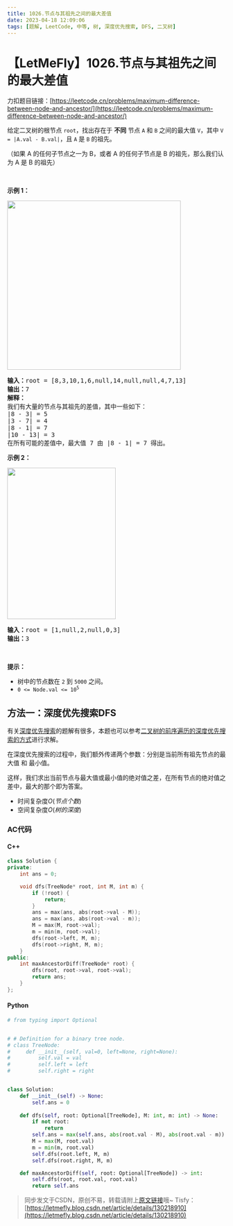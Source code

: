 ```yaml
---
title: 1026.节点与其祖先之间的最大差值
date: 2023-04-18 12:09:06
tags: [题解, LeetCode, 中等, 树, 深度优先搜索, DFS, 二叉树]
---
```


# 【LetMeFly】1026.节点与其祖先之间的最大差值

力扣题目链接：[https://leetcode.cn/problems/maximum-difference-between-node-and-ancestor/](https://leetcode.cn/problems/maximum-difference-between-node-and-ancestor/)

<p>给定二叉树的根节点 <code>root</code>，找出存在于 <strong>不同</strong> 节点 <code>A</code> 和 <code>B</code> 之间的最大值 <code>V</code>，其中 <code>V = |A.val - B.val|</code>，且 <code>A</code> 是 <code>B</code> 的祖先。</p>

<p>（如果 A 的任何子节点之一为 B，或者 A 的任何子节点是 B 的祖先，那么我们认为 A 是 B 的祖先）</p>

<p> </p>

<p><strong>示例 1：</strong></p>

<p><img alt="" src="https://assets.leetcode.com/uploads/2020/11/09/tmp-tree.jpg" style="width: 400px; height: 390px;" /></p>

<pre>
<strong>输入：</strong>root = [8,3,10,1,6,null,14,null,null,4,7,13]
<strong>输出：</strong>7
<strong>解释： </strong>
我们有大量的节点与其祖先的差值，其中一些如下：
|8 - 3| = 5
|3 - 7| = 4
|8 - 1| = 7
|10 - 13| = 3
在所有可能的差值中，最大值 7 由 |8 - 1| = 7 得出。
</pre>

<p><strong>示例 2：</strong></p>
<img alt="" src="https://assets.leetcode.com/uploads/2020/11/09/tmp-tree-1.jpg" style="width: 250px; height: 349px;" />
<pre>
<strong>输入：</strong>root = [1,null,2,null,0,3]
<strong>输出：</strong>3
</pre>

<p> </p>

<p><strong>提示：</strong></p>

<ul>
	<li>树中的节点数在 <code>2</code> 到 <code>5000</code> 之间。</li>
	<li><code>0 <= Node.val <= 10<sup>5</sup></code></li>
</ul>


    
## 方法一：深度优先搜索DFS

有关[深度优先搜索](https://blog.letmefly.xyz/tags/DFS/)的题解有很多，本题也可以参考[二叉树的前序遍历的深度优先搜索的方式](https://blog.letmefly.xyz/2022/07/29/LeetCode%200144.%E4%BA%8C%E5%8F%89%E6%A0%91%E7%9A%84%E5%89%8D%E5%BA%8F%E9%81%8D%E5%8E%86/)进行求解。

在深度优先搜索的过程中，我们额外传递两个参数：分别是当前所有祖先节点的最大值 和 最小值。

这样，我们求出当前节点与最大值或最小值的绝对值之差，在所有节点的绝对值之差中，最大的那个即为答案。

+ 时间复杂度$O(节点个数)$
+ 空间复杂度$O(树的深度)$

### AC代码

#### C++

```cpp
class Solution {
private:
    int ans = 0;

    void dfs(TreeNode* root, int M, int m) {
        if (!root) {
            return;
        }
        ans = max(ans, abs(root->val - M));
        ans = max(ans, abs(root->val - m));
        M = max(M, root->val);
        m = min(m, root->val);
        dfs(root->left, M, m);
        dfs(root->right, M, m);
    }
public:
    int maxAncestorDiff(TreeNode* root) {
        dfs(root, root->val, root->val);
        return ans;
    }
};
```

#### Python

```python
# from typing import Optional


# # Definition for a binary tree node.
# class TreeNode:
#     def __init__(self, val=0, left=None, right=None):
#         self.val = val
#         self.left = left
#         self.right = right


class Solution:
    def __init__(self) -> None:
        self.ans = 0
    
    def dfs(self, root: Optional[TreeNode], M: int, m: int) -> None:
        if not root:
            return
        self.ans = max(self.ans, abs(root.val - M), abs(root.val - m))
        M = max(M, root.val)
        m = min(m, root.val)
        self.dfs(root.left, M, m)
        self.dfs(root.right, M, m)

    def maxAncestorDiff(self, root: Optional[TreeNode]) -> int:
        self.dfs(root, root.val, root.val)
        return self.ans
```

> 同步发文于CSDN，原创不易，转载请附上[原文链接](https://blog.letmefly.xyz/2023/04/18/LeetCode%201026.%E8%8A%82%E7%82%B9%E4%B8%8E%E5%85%B6%E7%A5%96%E5%85%88%E4%B9%8B%E9%97%B4%E7%9A%84%E6%9C%80%E5%A4%A7%E5%B7%AE%E5%80%BC/)哦~
> Tisfy：[https://letmefly.blog.csdn.net/article/details/130218910](https://letmefly.blog.csdn.net/article/details/130218910)
